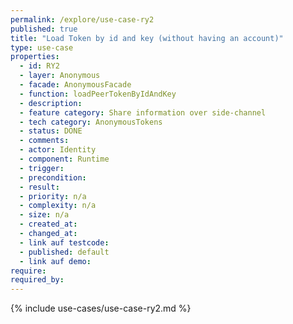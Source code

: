 ```yaml
---
permalink: /explore/use-case-ry2
published: true
title: "Load Token by id and key (without having an account)"
type: use-case
properties:
  - id: RY2
  - layer: Anonymous
  - facade: AnonymousFacade
  - function: loadPeerTokenByIdAndKey
  - description:
  - feature category: Share information over side-channel
  - tech category: AnonymousTokens
  - status: DONE
  - comments:
  - actor: Identity
  - component: Runtime
  - trigger:
  - precondition:
  - result:
  - priority: n/a
  - complexity: n/a
  - size: n/a
  - created_at:
  - changed_at:
  - link auf testcode:
  - published: default
  - link auf demo:
require:
required_by:
---
```


{% include use-cases/use-case-ry2.md %}
